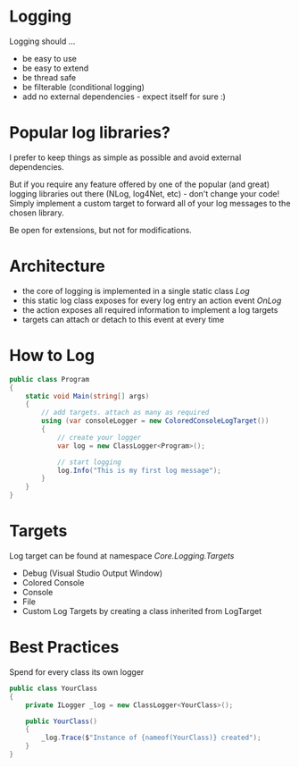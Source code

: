 ﻿# Logging

Logging should ...

* be easy to use
* be easy to extend
* be thread safe
* be filterable (conditional logging)
* add no external dependencies - expect itself for sure :)

# Popular log libraries?

I prefer to keep things as simple as possible and avoid external dependencies. 

But if you require any feature offered by one of the popular (and great) logging libraries 
out there (NLog, log4Net, etc) - don't change your code!
Simply implement a custom target to forward all of your log messages to the chosen library.

Be open for extensions, but not for modifications.


# Architecture
 * the core of logging is implemented in a single static class *Log*
 * this static log class exposes for every log entry an action event *OnLog*
 * the action exposes all required information to implement a log targets 
 * targets can attach or detach to this event at every time
 

# How to Log

```csharp
public class Program
{
    static void Main(string[] args)
    {
        // add targets. attach as many as required
        using (var consoleLogger = new ColoredConsoleLogTarget())
        {
            // create your logger
            var log = new ClassLogger<Program>();

            // start logging
            log.Info("This is my first log message");
        }
    }
}
```

# Targets

Log target can be found at namespace *Core.Logging.Targets*

 * Debug (Visual Studio Output Window)
 * Colored Console
 * Console
 * File
 * Custom Log Targets by creating a class inherited from LogTarget

# Best Practices
Spend for every class its own logger
```csharp
public class YourClass
{
    private ILogger _log = new ClassLogger<YourClass>();

    public YourClass()
    {
        _log.Trace($"Instance of {nameof(YourClass)} created");
    }
}
```